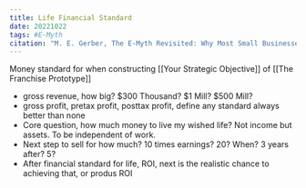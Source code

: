 ```yaml
---
title: Life Financial Standard
date: 20221022
tags: #E-Myth
citation: "M. E. Gerber, The E-Myth Revisited: Why Most Small Businesses Don’t Work and What to Do About It. Harper Collins, 2009."
---
```

Money standard for when constructing [[Your Strategic Objective]] of [[The Franchise Prototype]]
- gross revenue, how big? $300 Thousand? $1 Mill? $500 Mill?
- gross profit, pretax profit, posttax profit, define any standard always better than none
- Core question, how much money to live my wished life? Not income but assets. To be independent of work. 
- Next step to sell for how much? 10 times earnings? 20? When? 3 years after? 5?
- After financial standard for life, ROI, next is the realistic chance to achieving that, or produs ROI